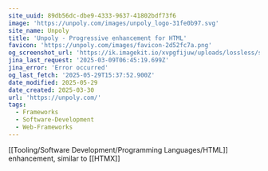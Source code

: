 ```yaml
---
site_uuid: 89db56dc-dbe9-4333-9637-41802bdf73f6
image: 'https://unpoly.com/images/unpoly_logo-31fe0b97.svg'
site_name: Unpoly
title: 'Unpoly - Progressive enhancement for HTML'
favicon: 'https://unpoly.com/images/favicon-2d52fc7a.png'
og_screenshot_url: 'https://ik.imagekit.io/xvpgfijuw/uploads/lossless/screenshots/20250529_Unpoly_og_screenshot.jpeg'
jina_last_request: '2025-03-09T06:45:19.699Z'
jina_error: 'Error occurred'
og_last_fetch: '2025-05-29T15:37:52.900Z'
date_modified: 2025-05-29
date_created: 2025-03-30
url: 'https://unpoly.com/'
tags:
  - Frameworks
  - Software-Development
  - Web-Frameworks
---
```


[[Tooling/Software Development/Programming Languages/HTML]] enhancement, similar to [[HTMX]]